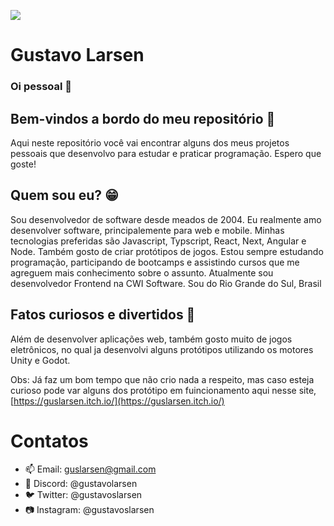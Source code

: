 ![](https://komarev.com/ghpvc/?username=gustavolarsen&color=blue)
# Gustavo Larsen
### Oi pessoal 👋

## Bem-vindos a bordo do meu repositório :rocket:

Aqui neste repositório você vai encontrar alguns dos meus projetos pessoais que desenvolvo para estudar e praticar programação. Espero que goste!

## Quem sou eu? 😁

Sou desenvolvedor de software desde meados de 2004. Eu realmente amo desenvolver software, principalemente para web e mobile. Minhas tecnologias preferidas são Javascript, Typscript, React, Next, Angular e Node. Também gosto de criar protótipos de jogos.
Estou sempre estudando programação, participando de bootcamps e assistindo cursos que me agreguem mais conhecimento sobre o assunto.
Atualmente sou desenvolvedor Frontend na CWI Software. Sou do Rio Grande do Sul, Brasil

## Fatos curiosos e divertidos 👀

Além de desenvolver aplicações web, também gosto muito de jogos eletrônicos, no qual ja desenvolvi alguns protótipos utilizando os motores Unity e Godot.

Obs: Já faz um bom tempo que não crio nada a respeito, mas caso esteja curioso pode var alguns dos protótipo em fuincionamento aqui nesse site, [https://guslarsen.itch.io/](https://guslarsen.itch.io/)

# Contatos
- 📫 Email: guslarsen@gmail.com
- 👾 Discord: @gustavolarsen
- 🐦 Twitter: @gustavoslarsen
- 📷 Instagram: @gustavoslarsen

<!--
**gustavolarsen/gustavolarsen** is a ✨ _special_ ✨ repository because its `README.md` (this file) appears on your GitHub profile.

Here are some ideas to get you started:

- 🔭 I’m currently working on ...
- 🌱 I’m currently learning ...
- 👯 I’m looking to collaborate on ...
- 🤔 I’m looking for help with ...
- 💬 Ask me about ...
- 📫 How to reach me: ...
- 😄 Pronouns: ...
- ⚡ Fun fact: ...
-->
